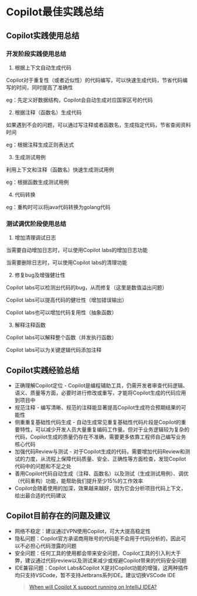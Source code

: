Copilot最佳实践总结
=================

## Copilot实践使用总结

### 开发阶段实践使用总结

1. 根据上下文自动生成代码

Copilot对于重复性（或者近似性）的代码编写，可以快速生成代码，节省代码编写的时间，同时提高了准确性

eg：先定义好数据结构，Copilot会自动生成对应国家区号的代码

2. 根据注释（函数名）生成代码

如果遇到不会的问题，可以通过写注释或者函数名，生成指定代码，节省查阅资料时间

eg：根据注释生成正则表达式

3. 生成测试用例

利用上下文和注释（函数名）快速生成测试用例

eg：根据函数生成测试用例

4. 代码转换

eg：重构时可以将java代码转换为golang代码

### 测试调优阶段使用总结

1. 增加清理调试日志

当需要自动增加日志时，可以使用Copilot labs的增加日志功能

当需要删除日志时，可以使用Copilot labs的清理功能

2. 修复bug及增强健壮性

Copilot labs可以检测出代码的bug，从而修复（这里是数值溢出问题）

Copilot labs可以提高代码的健壮性（增加错误输出）

Copilot labs也可以增加代码复用性（抽象函数）

3. 解释注释函数

Copilot labs可以解释整个函数（并发执行函数）

Copilot labs可以为关键逻辑代码添加注释

## Copilot实践经验总结

* 正确理解Copilot定位 - Copilot是编程辅助工具，仍需开发者审查代码逻辑、语义、质量等方面，必要时进行修改或重写，才能将Copilot生成的代码应用到项目中
* 规范注释 - 编写清晰、规范的注释能显著提高Copilot生成符合预期结果的可能性
* 侧重重复基础性代码生成 - 自动生成常见重复基础性代码片段是Copilot的重要特性，可以减少开发人员大量重复编码工作量。但对于业务逻辑较为复杂的代码，Copilot生成的质量仍存在不准确，需要更多依靠工程师自己编写业务核心代码
* 加强代码Review与测试 - 对于Copilot生成的代码，需要增加代码Review和测试的力度，从流程上保障代码质量、安全、正确性等方面检查，发现Copilot代码中的问题和不足之处
* 善用Copilot代码自动生成（注释、函数名）以及测试（生成测试用例）、调优（代码重构）功能，能帮助我们提升至少15%的工作效率
* Copilot会随着使用的加深，效果越来越好，因为它会分析项目代码上下文，给出最合适的代码建议

## Copilot目前存在的问题及建议

* 网络不稳定：建议通过VPN使用Copilot，可大大提高稳定性
* 隐私问题：Copilot官方承诺商用账号的代码是不会用于代码分析的，因此可以不必担心代码泄露的问题
* 安全问题：任何工具的使用都会带来安全问题，Copilot工具的引入利大于弊，建议通过代码review以及测试来减少或规避Copilot带来的代码安全问题
* IDE兼容问题：Copilot Labs&Copilot X是对Copilot功能的增强，这两种插件均只支持VSCode，暂不支持Jetbrans系列IDE。建议切换VSCode IDE
  > [When will Copilot X support running on IntelliJ IDEA?](https://github.com/orgs/community/discussions/56175)